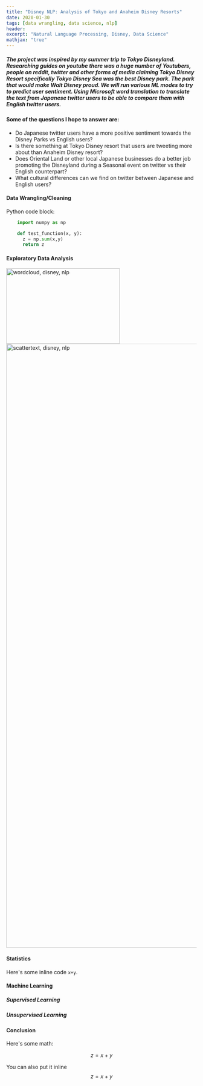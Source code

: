 ```yaml
---
title: "Disney NLP: Analysis of Tokyo and Anaheim Disney Resorts"
date: 2020-01-30
tags: [data wrangling, data science, nlp]
header:
excerpt: "Natural Language Processing, Disney, Data Science"
mathjax: "true"
---
```



##### The project was inspired by my summer trip to Tokyo Disneyland.  Researching guides on youtube there was a huge number of Youtubers, people on reddit, twitter and other forms of media claiming Tokyo Disney Resort specifically Tokyo Disney Sea was the best Disney park.  The park that would make Walt Disney proud.  We will run various ML modes to try to predict user sentiment.  Using Microsoft word translation to translate the text from Japanese twitter users to be able to compare them with English twitter users.

#### Some of the questions I hope to answer are:

* Do Japanese twitter users have a more positive sentiment towards the Disney Parks vs English users?
* Is there something at Tokyo Disney resort that users are tweeting more about than Anaheim Disney resort?  
* Does Oriental Land or other local Japanese businesses do a better job promoting the Disneyland during a Seasonal event on twitter vs their English counterpart?   
* What cultural differences can we find on twitter between Japanese and English users?


#### Data Wrangling/Cleaning

Python code block:
```python
    import numpy as np

    def test_function(x, y):
      z = np.sum(x,y)
      return z
```

#### Exploratory Data Analysis

<img src="{{ site.url }}{{ site.baseurl }}/images/disneynlp/cinderella.jpg" alt="wordcloud, disney, nlp" width="300" height="200">



<img src="{{ site.url }}{{ site.baseurl }}/images/disneynlp/scatter.gif" alt="scattertext, disney, nlp" width="1000" height="1600">

#### Statistics

Here's some inline code `x+y`.

#### Machine Learning

##### Supervised Learning

##### Unsupervised Learning

#### Conclusion











Here's some math:

$$z=x+y$$

You can also put it inline $$z=x+y$$
